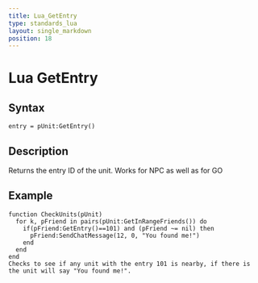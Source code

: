 ```yaml
---
title: Lua_GetEntry
type: standards_lua
layout: single_markdown
position: 18
---
```


# Lua GetEntry

## Syntax

```
entry = pUnit:GetEntry()
```

## Description

Returns the entry ID of the unit. Works for NPC as well as for GO

## Example

```
function CheckUnits(pUnit)
  for k, pFriend in pairs(pUnit:GetInRangeFriends()) do
    if(pFriend:GetEntry()==101) and (pFriend ~= nil) then
      pFriend:SendChatMessage(12, 0, "You found me!")
    end
  end
end
Checks to see if any unit with the entry 101 is nearby, if there is the unit will say "You found me!".
```